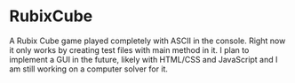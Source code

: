 # RubixCube
A Rubix Cube game played completely with ASCII in the console. Right now it only works by creating test files with main method in it.
I plan to implement a GUI in the future, likely with HTML/CSS and JavaScript
and I am still working on a computer solver for it.
